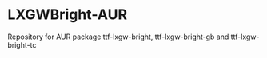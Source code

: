 # LXGWBright-AUR
Repository for AUR package ttf-lxgw-bright, ttf-lxgw-bright-gb and ttf-lxgw-bright-tc
